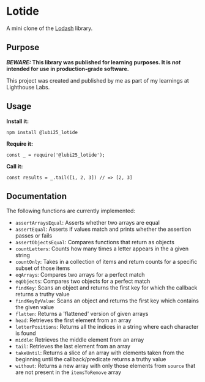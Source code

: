 # Lotide

A mini clone of the [Lodash](https://lodash.com) library.

## Purpose

**_BEWARE:_ This library was published for learning purposes. It is _not_ intended for use in production-grade software.**

This project was created and published by me as part of my learnings at Lighthouse Labs. 

## Usage

**Install it:**

`npm install @lubi25_lotide`

**Require it:**

`const _ = require('@lubi25_lotide');`

**Call it:**

`const results = _.tail([1, 2, 3]) // => [2, 3]`

## Documentation

The following functions are currently implemented:

* `assertArraysEqual`: Asserts whether two arrays are equal
* `assertEqual`: Asserts if values match and prints whether the assertion passes or fails
* `assertObjectsEqual`: Compares functions that return as objects
* `countLetters`: Counts how many times a letter appears in the a given string
* `countOnly`: Takes in a collection of items and return counts for a specific subset of those items
* `eqArrays`: Compares two arrays for a perfect match
* `eqObjects`: Compares two objects for a perfect match
* `findKey`: Scans an object and returns the first key for which the callback returns a truthy value
* `findKeyByValue`: Scans an object and returns the first key which contains the given value
* `flatten`: Returns a 'flattened' version of given arrays
* `head`: Retrieves the first element from an array
* `letterPositions`: Returns all the indices in a string where each character is found
* `middle`: Retrieves the middle element from an array
* `tail`: Retrieves the last element from an array
* `takeUntil`: Returns a slice of an array with elements taken from the beginning until the callback/predicate returns a truthy value
* `without`: Returns a new array with only those elements from `source` that are not present in the `itemsToRemove` array